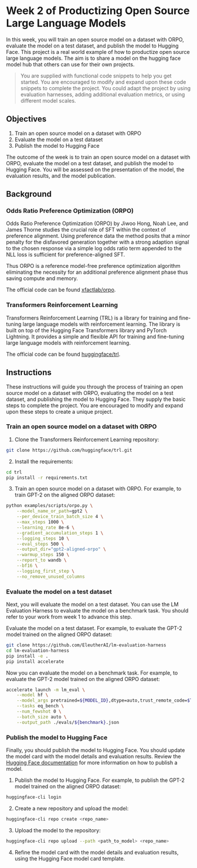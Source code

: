 # Week 2 of Productizing Open Source Large Language Models

In this week, you will train an open source model on a dataset with ORPO, evaluate the model on a test dataset, and publish the model to Hugging Face. This project is a real world example of how to productize open source large language models. The aim is to share a model on the hugging face model hub that others can use for their own projects.

> You are supplied with functional code snippets to help you get started. You are encouraged to modify and expand upon these code snippets to complete the project. You could adapt the project by using evaluation harnesses, adding additional evaluation metrics, or using different model scales.

## Objectives

1. Train an open source model on a dataset with ORPO
2. Evaluate the model on a test dataset
3. Publish the model to Hugging Face

The outcome of the week is to train an open source model on a dataset with ORPO, evaluate the model on a test dataset, and publish the model to Hugging Face. You will be assessed on the presentation of the model, the evaluation results, and the model publication.

## Background

### Odds Ratio Preference Optimization (ORPO)

Odds Ratio Preference Optimization (ORPO) by Jiwoo Hong, Noah Lee, and James Thorne studies the crucial role of SFT within the context of preference alignment. Using preference data the method posits that a minor penalty for the disfavored generation together with a strong adaption signal to the chosen response via a simple log odds ratio term appended to the NLL loss is sufficient for preference-aligned SFT.

Thus ORPO is a reference model-free preference optimization algorithm eliminating the necessity for an additional preference alignment phase thus saving compute and memory.

The official code can be found [xfactlab/orpo](https://github.com/xfactlab/orpo).

### Transformers Reinforcement Learning

Transformers Reinforcement Learning (TRL) is a library for training and fine-tuning large language models with reinforcement learning. The library is built on top of the Hugging Face Transformers library and PyTorch Lightning. It provides a simple and flexible API for training and fine-tuning large language models with reinforcement learning.

The official code can be found [huggingface/trl](https://github.com/huggingface/trl).

## Instructions

These instructions will guide you through the process of training an open source model on a dataset with ORPO, evaluating the model on a test dataset, and publishing the model to Hugging Face. They supply the basic steps to complete the project. You are encouraged to modify and expand upon these steps to create a unique project.

### Train an open source model on a dataset with ORPO

1. Clone the Transformers Reinforcement Learning repository:

```bash
git clone https://github.com/huggingface/trl.git
```

2. Install the requirements:

```bash
cd trl
pip install -r requirements.txt
```

3. Train an open source model on a dataset with ORPO. For example, to train GPT-2 on the aligned ORPO dataset:

```bash
python examples/scripts/orpo.py \
    --model_name_or_path=gpt2 \
    --per_device_train_batch_size 4 \
    --max_steps 1000 \
    --learning_rate 8e-6 \
    --gradient_accumulation_steps 1 \
    --logging_steps 10 \
    --eval_steps 500 \
    --output_dir="gpt2-aligned-orpo" \
    --warmup_steps 150 \
    --report_to wandb \
    --bf16 \
    --logging_first_step \
    --no_remove_unused_columns
```

### Evaluate the model on a test dataset

Next, you will evaluate the model on a test dataset. You can use the LM Evaluation Harness to evaluate the model on a benchmark task. You should refer to your work from week 1 to advance this step.

Evaluate the model on a test dataset. For example, to evaluate the GPT-2 model trained on the aligned ORPO dataset:

```bash
git clone https://github.com/EleutherAI/lm-evaluation-harness
cd lm-evaluation-harness
pip install -e .
pip install accelerate
```

Now you can evaluate the model on a benchmark task. For example, to evaluate the GPT-2 model trained on the aligned ORPO dataset:

```bash
accelerate launch -m lm_eval \
    --model hf \
    --model_args pretrained=${MODEL_ID},dtype=auto,trust_remote_code=$TRUST_REMOTE_CODE \
    --tasks eq_bench \
    --num_fewshot 0 \
    --batch_size auto \
    --output_path ./evals/${benchmark}.json
```

### Publish the model to Hugging Face

Finally, you should publish the model to Hugging Face. You should update the model card with the model details and evaluation results. Review the [Hugging Face documentation]() for more information on how to publish a model.

1. Publish the model to Hugging Face. For example, to publish the GPT-2 model trained on the aligned ORPO dataset:

```bash
huggingface-cli login
```

2. Create a new repository and upload the model:

```bash
huggingface-cli repo create <repo_name>
```

3. Upload the model to the repository:

```bash
huggingface-cli repo upload --path <path_to_model> <repo_name>
```

4. Refine the model card with the model details and evaluation results, using the Hugging Face model card template.